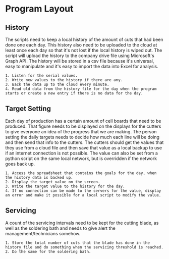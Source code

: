 # Program Layout
## History
The scripts need to keep a local history of the amount of cuts that had been done one each day. This history also need to be uploaded to the cloud at least once each day so that it's not lost if the local history is wiped out. The script will upload the history to the company drive file using Microsoft's Graph API. The history will be stored in a csv file because it's universal, easy to manipulate and it's easy to import the data into Excel for analysis.

    1. Listen for the serial values.
    2. Write new values to the history if there are any.
    3. Back the data up to the cloud every minute.
    4. Read old data from the history file for the day when the program starts or create a new entry if there is no data for the day.

## Target Setting
Each day of production has a certain amount of cell boards that need to be produced. That figure needs to be displayed on the displays for the cutters to give everyone an idea of the progress that we are making. The person setting the daily targets needs to decide how much each line will be doing and then send that info to the cutters. The cutters should get the values that they use from a cloud file and then save that value as a local backup to use if an internet connection is not possible. The value can also be set from a python script on the same local network, but is overridden if the network goes back up.

    1. Access the spreadsheet that contains the goals for the day, when the history data is backed up.
    2. Display the target value on the screen.
    3. Write the target value to the history for the day. 
    4. If no connection can be made to the servers for the value, display an error and make it possible for a local script to modify the value.
## Servicing 
A count of the servicing intervals need to be kept for the cutting blade, as well as the soldering bath and needs to give alert the management/technicians somehow.

    1. Store the total number of cuts that the blade has done in the history file and do something when the servicing threshold is reached.
    2. Do the same for the soldering bath.